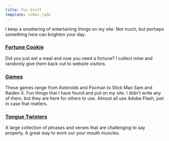 ```yaml
---
title: Fun Stuff
template: index.jade
---
```


I keep a smattering of entertaining things on my site.  Not much, but perhaps something here can brighten your day.

### [Fortune Cookie](fortune_cookie/)

Did you just eat a meal and now you need a fortune?  I collect mine and randomly give them back out to website visitors.

### [Games](games/)

These games range from Asteroids and Pacman to Stick Man Sam and Raiden X.  Fun things that I have found and put on my site.  I didn't write any of them, but they are here for others to use.  Almost all use Adobe Flash, just in case that matters.

### [Tongue Twisters](tongue_twisters/)

A large collection of phrases and verses that are challenging to say properly.  A great way to work our your mouth muscles.

